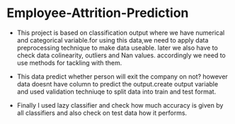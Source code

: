 # Employee-Attrition-Prediction

- This project is based on classification output where we have numerical and categorical variable.for using this data,we need to apply data preprocessing technique to make data useable. later we also have to check data colinearity, outliers and Nan values. accordingly we need to use methods for tackling with them.

- This data predict whether person will exit the company on not? however data doesnt have column to predict the output.create output variable and used validation techniuqe to split data into train and test format.

- Finally I used lazy classifier and check how much accuracy is given by all classifiers and also check on test data how it performs.
